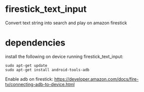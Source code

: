 # firestick_text_input
Convert text string into search and play on amazon firestick

# dependencies

install the following on device running firestick_text_input:
```
sudo apt-get update
sudo apt-get install android-tools-adb
```

Enable adb on firestick: 
  https://developer.amazon.com/docs/fire-tv/connecting-adb-to-device.html
